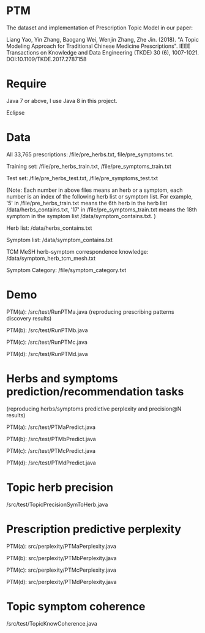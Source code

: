 # PTM

The dataset and implementation of Prescription Topic Model in our paper:

Liang Yao, Yin Zhang, Baogang Wei, Wenjin Zhang, Zhe Jin. (2018). "A Topic Modeling Approach for Traditional Chinese Medicine Prescriptions". IEEE Transactions on Knowledge and Data Engineering (TKDE) 30 (6), 1007-1021. DOI:10.1109/TKDE.2017.2787158

# Require
Java 7 or above, I use Java 8 in this project.

Eclipse


# Data

All 33,765 prescriptions: /file/pre_herbs.txt, file/pre_symptoms.txt. 

Training set: /file/pre_herbs_train.txt, /file/pre_symptoms_train.txt

Test set: /file/pre_herbs_test.txt, /file/pre_symptoms_test.txt

(Note: Each number in above files means an herb or a symptom, each number is an index of the following herb list or symptom list. For example, '5' in /file/pre_herbs_train.txt means the 6th herb in the herb list /data/herbs_contains.txt, '17' in /file/pre_symptoms_train.txt means the 18th symptom in the symptom list /data/symptom_contains.txt. )

Herb list: /data/herbs_contains.txt

Symptom list: /data/symptom_contains.txt

TCM MeSH herb-symptom correspondence knowledge: /data/symptom_herb_tcm_mesh.txt

Symptom Category: /file/symptom_category.txt

# Demo

PTM(a): /src/test/RunPTMa.java (reproducing prescribing patterns discovery results)

PTM(b): /src/test/RunPTMb.java

PTM(c): /src/test/RunPTMc.java

PTM(d): /src/test/RunPTMd.java

# Herbs and symptoms prediction/recommendation tasks 
(reproducing herbs/symptoms predictive perplexity and precision@N results)

PTM(a): /src/test/PTMaPredict.java

PTM(b): /src/test/PTMbPredict.java

PTM(c): /src/test/PTMcPredict.java

PTM(d): /src/test/PTMdPredict.java

# Topic herb precision

/src/test/TopicPrecisionSymToHerb.java

# Prescription predictive perplexity

PTM(a): src/perplexity/PTMaPerplexity.java

PTM(b): src/perplexity/PTMbPerplexity.java

PTM(c): src/perplexity/PTMcPerplexity.java

PTM(d): src/perplexity/PTMdPerplexity.java
 
# Topic symptom coherence

/src/test/TopicKnowCoherence.java


